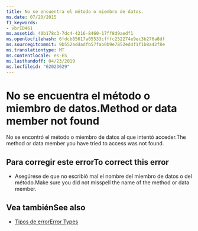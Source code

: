 ```yaml
---
title: No se encuentra el método o miembro de datos.
ms.date: 07/20/2015
f1_keywords:
- vbrID461
ms.assetid: 40b178c3-7dc4-4216-8460-17ff8d9aedf1
ms.openlocfilehash: 6fdcb85617a05533cfffc252274e9ec3b276a8df
ms.sourcegitcommit: 9b552addadfb57fab0b9e7852ed4f1f1b8a42f8e
ms.translationtype: MT
ms.contentlocale: es-ES
ms.lasthandoff: 04/23/2019
ms.locfileid: "62023629"
---
```

# <a name="method-or-data-member-not-found"></a><span data-ttu-id="c4b9f-102">No se encuentra el método o miembro de datos.</span><span class="sxs-lookup"><span data-stu-id="c4b9f-102">Method or data member not found</span></span>
<span data-ttu-id="c4b9f-103">No se encontró el método o miembro de datos al que intentó acceder.</span><span class="sxs-lookup"><span data-stu-id="c4b9f-103">The method or data member you have tried to access was not found.</span></span>  
  
## <a name="to-correct-this-error"></a><span data-ttu-id="c4b9f-104">Para corregir este error</span><span class="sxs-lookup"><span data-stu-id="c4b9f-104">To correct this error</span></span>  
  
-   <span data-ttu-id="c4b9f-105">Asegúrese de que no escribió mal el nombre del miembro de datos o del método.</span><span class="sxs-lookup"><span data-stu-id="c4b9f-105">Make sure you did not misspell the name of the method or data member.</span></span>  
  
## <a name="see-also"></a><span data-ttu-id="c4b9f-106">Vea también</span><span class="sxs-lookup"><span data-stu-id="c4b9f-106">See also</span></span>

- [<span data-ttu-id="c4b9f-107">Tipos de error</span><span class="sxs-lookup"><span data-stu-id="c4b9f-107">Error Types</span></span>](../../visual-basic/programming-guide/language-features/error-types.md)
